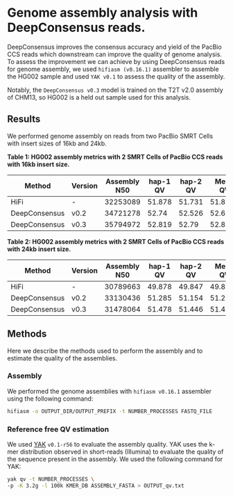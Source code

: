 # Genome assembly analysis with DeepConsensus reads.

DeepConsensus improves the consensus accuracy and yield of the PacBio CCS reads
which downstream can improve the quality of genome analysis. To assess the
improvement we can achieve by using DeepConsensus reads for genome assembly, we
used `hifiasm (v0.16.1)` assembler to assemble the HG002 sample and used `YAK
v0.1` to assess the quality of the assembly.

Notably, the `DeepConsensus v0.3` model is trained on the T2T v2.0 assembly of
CHM13, so HG002 is a held out sample used for this analysis.

## Results

We performed genome assembly on reads from two PacBio SMRT Cells with insert
sizes of 16kb and 24kb.

**Table 1: HG002 assembly metrics with 2 SMRT Cells of PacBio CCS reads with
16kb insert size.**

Method        | Version | Assembly N50 | hap-1 QV | hap-2 QV | Mean QV
------------- | ------- | ------------ | -------- | -------- | -------
HiFi          | -       | 32253089     | 51.878   | 51.731   | 51.8045
DeepConsensus | v0.2    | 34721278     | 52.74    | 52.526   | 52.633
DeepConsensus | v0.3    | 35794972     | 52.819   | 52.79    | 52.8045

**Table 2: HG002 assembly metrics with 2 SMRT Cells of PacBio CCS reads with
24kb insert size.**

Method        | Version | Assembly N50 | hap-1 QV | hap-2 QV | Mean QV
------------- | ------- | ------------ | -------- | -------- | -------
HiFi          | -       | 30789663     | 49.878   | 49.847   | 49.8625
DeepConsensus | v0.2    | 33130436     | 51.285   | 51.154   | 51.2195
DeepConsensus | v0.3    | 31478064     | 51.478   | 51.446   | 51.462

## Methods

Here we describe the methods used to perform the assembly and to estimate the
quality of the assemblies.

### Assembly

We performed the genome assemblies with `hifiasm v0.16.1` assembler using the
following command:

```bash
hifiasm -o OUTPUT_DIR/OUTPUT_PREFIX -t NUMBER_PROCESSES FASTQ_FILE
```

### Reference free QV estimation

We used [YAK](https://github.com/lh3/yak) `v0.1-r56` to evaluate the assembly
quality. YAK uses the k-mer distribution observed in short-reads (Illumina) to
evaluate the quality of the sequence present in the assembly. We used the
following command for YAK:

```bash
yak qv -t NUMBER_PROCESSES \
-p -K 3.2g -l 100k KMER_DB ASSEMBLY_FASTA > OUTPUT_qv.txt
```

